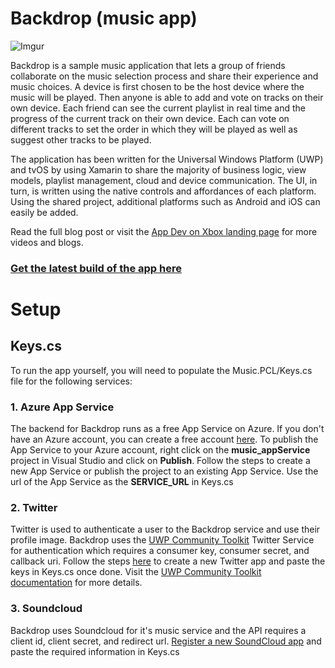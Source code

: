 # Backdrop (music app)

![Imgur](http://imgur.com/CPWPlHE.png)

Backdrop is a sample music application that lets a group of friends collaborate on the music selection process and share their experience and music choices. A device is first chosen to be the host device where the music will be played. Then anyone is able to add and vote on tracks on their own device. Each friend can see the current playlist in real time and the progress of the current track on their own device. Each can vote on different tracks to set the order in which they will be played as well as suggest other tracks to be played. 

The application has been written for the Universal Windows Platform (UWP) and tvOS by using Xamarin to share the majority of business logic, view models, playlist management, cloud and device communication. The UI, in turn, is written using the native controls and affordances of each platform. Using the shared project, additional platforms such as Android and iOS can easily be added.

Read the full blog post or visit the [App Dev on Xbox landing page](http://aka.ms/xboxappdev) for more videos and blogs.

### [Get the latest build of the app here](https://1drv.ms/f/s!AjZLNGpIZBbgruphmcOvpZogOprcdQ)

# Setup

## Keys.cs
To run the app yourself, you will need to populate the Music.PCL/Keys.cs file for the following services:

### 1. Azure App Service

The backend for Backdrop runs as a free App Service on Azure. If you don't have an Azure account, you can create a free account [here](https://azure.microsoft.com/free/).
To publish the App Service to your Azure account, right click on the **music_appService** project in Visual Studio and click on **Publish**. Follow the steps to create a new App Service or publish the project to an existing App Service. Use the url of the App Service as the **SERVICE_URL** in Keys.cs

### 2. Twitter

Twitter is used to authenticate a user to the Backdrop service and use their profile image. Backdrop uses the [UWP Community Toolkit](https://github.com/Microsoft/UWPCommunityToolkit) Twitter Service for authentication which requires a consumer key, consumer secret, and callback uri. Follow the steps [here](https://apps.twitter.com/app/new) to create a new Twitter app and paste the keys in Keys.cs once done. Visit the [UWP Community Toolkit documentation](https://developer.microsoft.com/en-us/windows/uwp-community-toolkit/services/twitter.htm) for more details.

### 3. Soundcloud

Backdrop uses Soundcloud for it's music service and the API requires a client id, client secret, and redirect url. [Register a new SoundCloud app](http://soundcloud.com/you/apps/new) and paste the required information in Keys.cs